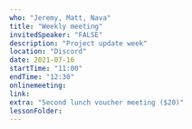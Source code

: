 ```yaml
---
who: "Jeremy, Matt, Nava"
title: "Weekly meeting"
invitedSpeaker: "FALSE"
description: "Project update week"
location: "Discord"
date: 2021-07-16
startTime: "11:00"
endTime: "12:30"
onlinemeeting: 
link: 
extra: "Second lunch voucher meeting ($20)"
lessonFolder: 
---
```

